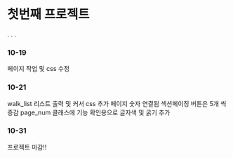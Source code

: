 # 첫번째 프로젝트

.
.
.

### 10-19

페이지 작업 및 css 수정

### 10-21

walk_list 리스트 출력 및 커서 css 추가
페이지 숫자 연결됨 섹션페이징 버튼은 5개 씩 증감
page_num 클래스에 기능 확인용으로 글자색 및 굵기 추가

### 10-31

프로젝트 마감!!
